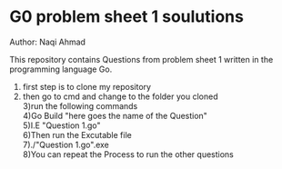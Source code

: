 # G0 problem sheet 1 soulutions
Author: Naqi Ahmad

This repository contains Questions from problem sheet 1 written in the programming language Go.

1) first step is to clone my repository                                                                                                 
2) then go to cmd and change to the folder you cloned                                                                                     
3)run the following commands                                                                                                         
4)Go Build "here goes the name of the Question"                                                                                          
5)I.E "Question 1.go"                                                                                                                     
6)Then run the Excutable file                                                                                                             
7)./"Question 1.go".exe                                                                                                                   
8)You can repeat the Process to run the other questions                                                                                   
